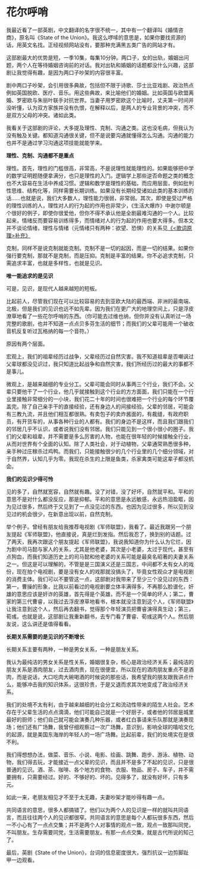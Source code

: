 # 花尔呼哨

我最近看了一部英剧，中文翻译的名字很不统一，其中有一个翻译叫《婚情咨商》，原名叫《State of the Union》。我这么啰嗦的意思是，如果你要找资源的话，用英文名找。正经视频网站没有，要那种充满黑五类广告的网站才有。

这部剧最大的优势是短，一季10集，每集10分钟。两口子，女的出轨，婚姻出问题，两个人在等待婚姻咨询前的对话。我对出轨和婚姻的话题都没什么兴趣，这部剧让我觉得有趣，是因为两口子吵架的内容很丰富。

剧中两口子吵架，会引用很多典故，包括但不限于诗歌、莎士比亚戏剧、政治热点例如英国脱欧、医疗、音乐。用这些典故，来比喻他们的婚姻。比如英国与欧盟离婚、罗密欧与朱丽叶联手对抗世界。当妻子用罗密欧这个比喻时，丈夫第一时间并没听懂，认为双方家族并没有仇恨，在解释以后，是两人的专业背景的冲突，而不是双方父母的冲突。诸如此类。

我看关于这部剧的评论，大多提及理性、克制、沟通之类。这也没毛病，但我认为没有触及关键。都知道沟通很关键，但不是说要沟通就懂得怎么沟通。沟通的能力也并不是通过学习沟通这项技能就能学来。

**理性、克制、沟通都不是重点**

理性。首先，理性的门槛很高，非常高，不是说理性就能理性的。如果能够把中学的数学证明题随便拿满分，也只是理性的入门。逻辑学上那些逆否命题之类的概念也不大容易在生活中养成习惯。逻辑和数学是理性的基础，而应用层面，例如批判性思维、结构化等，同样需要长期训练。如果没有长期经受诸如此类的基本训练的话……也就是说，我们大多数人，理性能力很弱，非常弱。其次，即使是受过严格的理性训练的人，理性对人的行为起的作用也非常少，《生活大爆炸》中谢尔顿是个很好的例子，即使你很爱他，但你不得不承认他是全剧最难沟通的一个人。比较起来，情绪反而要容易训练得多，而情绪对人的行为起的作用也要大得多。但本文并不谈论情绪，理性与情绪（元情绪只有两种：欲望、恐惧）的关系见[《&lt;歌词原理&gt;补充》](https://mp.weixin.qq.com/s?__biz=MjM5NzE3MTc4Mg==&mid=2651278342&idx=1&sn=7cf3789f035a7a0fef4d6df1d1fb6903&chksm=bd2deb2f8a5a6239ce2fa8c1a3e09c432d42b3966c558a655c609a239f1cdd81ee1d4cfc6dd3&token=446513525&lang=zh_CN&scene=21#wechat_redirect)

克制，同样不是说克制就能克制。克制不是一切的起因，而是一切的结果。如果你强行要克制，那就不是克制，而是压抑。克制是丰富的结果。你不必追求克制，只需追求丰富，也就是多样性，也就是见识。

**唯一能追求的是见识**

可是，见识，是现代人越来越短的短板。

比起前人，尽管我们现在可以比较容易的去到亚欧大陆的最西端、非洲的最南端、北极，但是我们的见识也远不如先辈。因为我们在更广大的地理空间上，只是浮皮潦草地看了一些花尔呼哨的东西。（你可能去过维也纳，但你并没有认真听过一场完整的歌剧，也并不知道一点点贝多芬生活的细节；而我们的父辈可能用一个破收音机反复听过瓦格纳的每一个音符。）

原因有两个层面。

宏观上，我们的祖辈经历过战争，父辈经历过自然灾害。我不知道祖辈是否嘲讽过父辈球都没见识过，我只知道比起战争和自然灾害，我们所经历过的最大的事都不是事儿。

微观上，是越来越细的专业分工。父辈可能会同时从事两三个行业，我们不会。父辈只要他干了一个行业，他几乎就接触到这个行业的方方面面，我们只能在一个行业里接触非常细分的一小块，我们花二十年的时间也很难把一个行业的每个环节覆盖完。除了自己亲手干的直接经验，还有身边人的间接经验。父辈的邻居，可能会有三教九流，并且他们相互都很熟。有卖包子的卖炸酱面的，有裁缝，有政府职员，有开货车的，从事各种行业的人都有。我们的身边不是这样，而且我们跟我们的邻居几乎不认识，或者说我们没有邻居。我们只能见到一个很小很小的圈子。我们的父辈和祖辈，并不需要是多么厉害的人物，也能在很年轻的时候接触全行业，从而对世界有个全面的认知。除了人类社会，对于动植物，父辈通常熟悉很多种，亲手种过庄稼杀过鸡鸭。而我们，只能接触很少的几个行业里的几个细分领域，对于自然界，认知几乎为零。我现在杀生的上限是鱼类，杀家禽类可能这辈子都没机会。

**我们的见识少得可怜**

见的多了，自然就宽容，自然就有趣。没了对错，没了好坏，自然就平和。平和的意思不是对什么都没反应，那是抑郁。平和的意思是永远敏感，永远热泪盈眶，因为见过很多，然后终于又见到了一点没见过的东西。也因为见过很多，所以见到没见过的机会很少，在新意出现以前，自然克制。

举个例子。曾经有朋友给我推荐电视剧《军师联盟》，我看了。最近我跟另一个朋友提起《军师联盟》，他直接说，真是烂到发指。然后我忍了，换到别的话题。过了两天，我再次跟这个朋友提起《军师联盟》，我说我知道你为什么认为它烂，因为剧中司马懿与家人的关系，尤其是他老婆，其次是小老婆，太过于现代，甚至有点狗血，而我们知道历史上的司马懿和他老婆的关系可能是最臭名昭著的夫妻关系之一。但这是可以理解的，不管是是三国演义还是三国志，中间都不太有女人的戏份，现在拍个电视剧，要是没有女人的戏那就没搞头了，毕竟女性观众才是电视剧的消费主体。我们可以不要管这一点，这部剧对我带来了至少三个没见过的东西：第一，曹操的形象，比我以前看过的电视剧要立体丰满得多，不再那么脸谱化，奸雄的意思应该是奸诈的英雄，首先得是个英雄，而不是一个简单的坏人；第二，曹家的第三代曹睿，以我过去浮皮潦草地看书，根本就没注意到这个人，《军师联盟》让我注意到这个人，然后再去翻书，觉得那个年轻演员把曹睿演得真生动；第三，荀彧。也就是说，这部剧让我重新翻书，去专门看了曹睿、荀彧这两个人。然后朋友说，这么讲还是值得看看。

**长期关系需要的是见识的不断增长**

长期关系主要有两种，一种是男女关系，一种是朋友关系。

我认为最纯洁的男女关系是性关系，婚姻很复杂，核心是政治经济关系；最纯洁的朋友关系是酒肉朋友，过去酒肉贵，现在很便宜，所以现在的酒肉朋友重点不是酒肉，而是说话，大口吃肉大碗喝酒的时候说的那些话，我希望我的朋友跟我讲点什么，能够冲击我的知识体系，这很珍贵，于是又退而求其次地变成了政治经济关系。

我们的处境不太有利，由于越来越细的社会分工和流动性带来的陌生人社会。艺术存在于父辈生活的点点滴滴，他们可能自己就是一个好厨子，或者他的邻居是城里最好的厨师；他们自己就可能会演奏几种乐器，或者红白事请来乐队那就是演奏现场；他们还有广场舞，我曾仔细观察过一次广场舞，意识到，影响全球的嘻哈文化的起源，就是美国东海岸的年轻人的一场广场舞。比起前辈，我们的处境实在是很不利。

我们得想想办法，做菜、音乐、小说、电影、绘画、跳舞、跑步、游泳、植物、动物，我们得去玩，才能接近一点父辈的见识，而且并不是多了不起的见识，只是很普通的见识。酒、茶、咖啡、各个地方的食物、衣服、物品、房子、车子，并不需要拥有，只需要经过。好的、不够好的、坏的。见得多了，就没有好坏，只有多元。

如此一来，老朋友相见才不至于太无趣，夫妻吵架才能吵得有趣一点。

共同语言的意思，很多人都搞错了。他们以为两个人的见识是一样的就叫共同语言，而且往往两个人的见识都很窄。共同语言的意思是每个人都玩很多东西，然后一不小心有了一点点交集；并不是两个人对事情的观点一致，观点一致那叫同党，不叫朋友。生存需要同党，生活需要朋友。有那一点点交集，就是古代所说的知己了。

最后，英剧《State of the Union》，台词的信息密度很大，强烈抗议一边剪脚趾甲一边观看。

